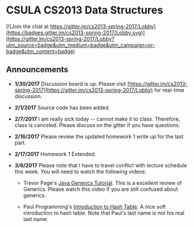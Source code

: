 # CSULA CS2013 Data Structures

[![Join the chat at https://gitter.im/cs2013-spring-2017/Lobby](https://badges.gitter.im/cs2013-spring-2017/Lobby.svg)](https://gitter.im/cs2013-spring-2017/Lobby?utm_source=badge&utm_medium=badge&utm_campaign=pr-badge&utm_content=badge)

## Announcements

- **1/30/2017** Discussion board is up.  Please visit [https://gitter.im/cs2013-spring-2017](https://gitter.im/cs2013-spring-2017/Lobby) for real-time discussion.

- **2/1/2017** Source code has been added.

- **2/7/2017** I am really sick today -- cannot make it to class.  Therefore, class is canceled.  Please discuss on the gitter if you have questions.

- **2/16/2017** Please review the updated homework 1 write up for the last part.

- **2/17/2017** Homework 1 Extended.

- **3/6/2017** Please note that I have to travel conflict with lecture schedule this week.  You will need to watch the following videos:

  - Trevor Page's [Java Generics Tutorial](https://youtu.be/9tHLV0u87G4).  This is a excellent review of Generics.  Please watch this video if you are still confused about generics.

  - Paul Programming's [Introduction to Hash Table](https://youtu.be/MfhjkfocRR0). A nice soft introduction to hash table.  Note that Paul's last name is not his real last name.
